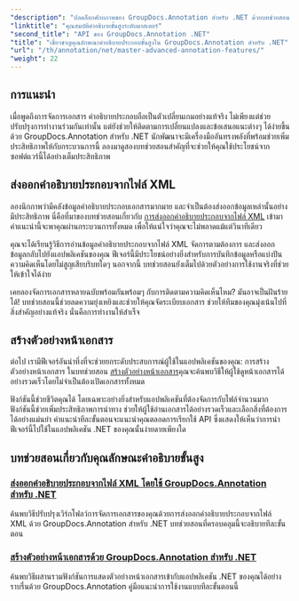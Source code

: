 ```yaml
---
"description": "ปลดล็อกศักยภาพของ GroupDocs.Annotation สำหรับ .NET ด้วยบทช่วยสอนเกี่ยวกับการส่งออกคำอธิบายประกอบ XML และการสร้างตัวอย่างหน้าเอกสาร"
"linktitle": "คุณสมบัติคำอธิบายขั้นสูงระดับมาสเตอร์"
"second_title": "API ของ GroupDocs.Annotation .NET"
"title": "เชี่ยวชาญคุณลักษณะคำอธิบายประกอบขั้นสูงใน GroupDocs.Annotation สำหรับ .NET"
"url": "/th/annotation/net/master-advanced-annotation-features/"
"weight": 22
---
```


## การแนะนำ

เมื่อพูดถึงการจัดการเอกสาร คำอธิบายประกอบถือเป็นตัวเปลี่ยนเกมอย่างแท้จริง ไม่เพียงแต่ช่วยปรับปรุงการทำงานร่วมกันเท่านั้น แต่ยังช่วยให้ติดตามการเปลี่ยนแปลงและข้อเสนอแนะต่างๆ ได้ง่ายขึ้นด้วย GroupDocs.Annotation สำหรับ .NET นักพัฒนาจะมีเครื่องมืออันทรงพลังที่พร้อมช่วยเพิ่มประสิทธิภาพให้กับกระบวนการนี้ ลองมาดูสองบทช่วยสอนสำคัญที่จะช่วยให้คุณใช้ประโยชน์จากซอฟต์แวร์นี้ได้อย่างเต็มประสิทธิภาพ

## ส่งออกคำอธิบายประกอบจากไฟล์ XML

ลองนึกภาพว่ามีคลังข้อมูลคำอธิบายประกอบเอกสารมากมาย และจำเป็นต้องส่งออกข้อมูลเหล่านั้นอย่างมีประสิทธิภาพ นี่คือที่มาของบทช่วยสอนเกี่ยวกับ [การส่งออกคำอธิบายประกอบจากไฟล์ XML](./export-annotations-from-xml-file/) เข้ามา คำแนะนำนี้จะพาคุณผ่านกระบวนการทั้งหมด เพื่อให้แน่ใจว่าคุณจะไม่พลาดแม้แต่วินาทีเดียว 

คุณจะได้เรียนรู้วิธีการอ่านข้อมูลคำอธิบายประกอบจากไฟล์ XML จัดการตามต้องการ และส่งออกข้อมูลกลับไปยังแอปพลิเคชันของคุณ ฟีเจอร์นี้มีประโยชน์อย่างยิ่งสำหรับการบันทึกข้อมูลหรือแบ่งปันความคิดเห็นโดยไม่สูญเสียบริบทใดๆ นอกจากนี้ บทช่วยสอนยังเต็มไปด้วยตัวอย่างการใช้งานจริงที่ช่วยให้เข้าใจได้ง่าย 

เคยลองจัดการเอกสารหลายฉบับพร้อมกันพร้อมๆ กับการติดตามความคิดเห็นไหม? มันอาจเป็นฝันร้ายได้! บทช่วยสอนนี้ช่วยลดความยุ่งเหยิงและช่วยให้คุณจัดระเบียบเอกสาร ช่วยให้ทีมของคุณมุ่งเน้นไปที่สิ่งสำคัญอย่างแท้จริง นั่นคือการทำงานให้สำเร็จ

## สร้างตัวอย่างหน้าเอกสาร

ต่อไป เรามีฟีเจอร์อันน่าทึ่งที่จะช่วยยกระดับประสบการณ์ผู้ใช้ในแอปพลิเคชันของคุณ: การสร้างตัวอย่างหน้าเอกสาร ในบทช่วยสอน [สร้างตัวอย่างหน้าเอกสาร](./generate-document-page-previews/)คุณจะค้นพบวิธีให้ผู้ใช้ดูหน้าเอกสารได้อย่างรวดเร็วโดยไม่จำเป็นต้องเปิดเอกสารทั้งหมด

ฟังก์ชันนี้ช่วยชีวิตคุณได้ โดยเฉพาะอย่างยิ่งสำหรับแอปพลิเคชันที่ต้องจัดการกับไฟล์จำนวนมาก ฟังก์ชันนี้ช่วยเพิ่มประสิทธิภาพการนำทาง ช่วยให้ผู้ใช้อ่านเอกสารได้อย่างรวดเร็วและเลือกสิ่งที่ต้องการได้อย่างแม่นยำ คำแนะนำทีละขั้นตอนจะแนะนำคุณตลอดการเรียกใช้ API ซึ่งแสดงให้เห็นว่าการนำฟีเจอร์นี้ไปใช้ในแอปพลิเคชัน .NET ของคุณนั้นง่ายดายเพียงใด 

## บทช่วยสอนเกี่ยวกับคุณลักษณะคำอธิบายขั้นสูง
### [ส่งออกคำอธิบายประกอบจากไฟล์ XML โดยใช้ GroupDocs.Annotation สำหรับ .NET](./export-annotations-from-xml-file/)
ค้นพบวิธีปรับปรุงเวิร์กโฟลว์การจัดการเอกสารของคุณด้วยการส่งออกคำอธิบายประกอบจากไฟล์ XML ด้วย GroupDocs.Annotation สำหรับ .NET บทช่วยสอนที่ครอบคลุมนี้จะอธิบายทีละขั้นตอน
### [สร้างตัวอย่างหน้าเอกสารด้วย GroupDocs.Annotation สำหรับ .NET](./generate-document-page-previews/)
ค้นพบวิธีผสานรวมฟังก์ชันการแสดงตัวอย่างหน้าเอกสารเข้ากับแอปพลิเคชัน .NET ของคุณได้อย่างราบรื่นด้วย GroupDocs.Annotation คู่มือแนะนำการใช้งานแบบทีละขั้นตอนนี้